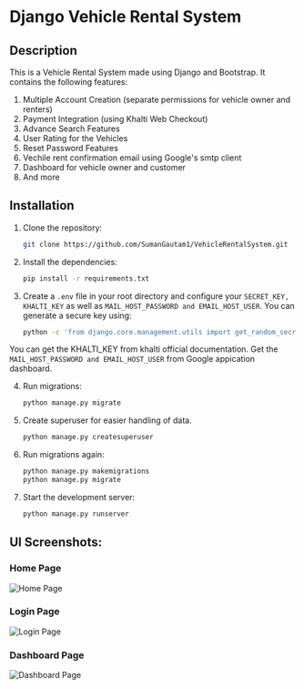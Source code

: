 # Django Vehicle Rental System

## Description
This is a Vehicle Rental System made using Django and Bootstrap. It contains the following features:
<br>
1. Multiple Account Creation (separate permissions for vehicle owner and renters)
2. Payment Integration (using Khalti Web Checkout)
3. Advance Search Features
4. User Rating for the Vehicles
5. Reset Password Features
6. Vechile rent confirmation email using Google's smtp client
7. Dashboard for vehicle owner and customer
8. And more

## Installation
1. Clone the repository:
   ```bash
   git clone https://github.com/SumanGautam1/VehicleRentalSystem.git

2. Install the dependencies:
    ```bash
    pip install -r requirements.txt

3. Create a ```.env``` file in your root directory and configure your ```SECRET_KEY, KHALTI_KEY``` as well as ```MAIL_HOST_PASSWORD and EMAIL_HOST_USER```.
    You can generate a secure key using:
    ```bash
    python -c 'from django.core.management.utils import get_random_secret_key; print(get_random_secret_key())'

You can get the KHALTI_KEY from khalti official documentation.
Get the ```MAIL_HOST_PASSWORD and EMAIL_HOST_USER``` from Google appication dashboard.

4. Run migrations:
    ```bash
    python manage.py migrate

5. Create superuser for easier handling of data.
    ```bash
    python manage.py createsuperuser

6. Run migrations again:
    ```bash
    python manage.py makemigrations
    python manage.py migrate

5. Start the development server:
    ```bash
    python manage.py runserver

## UI Screenshots:
### Home Page
![Home Page](assets/homepage.png)

### Login Page
![Login Page](assets/loginpage.png)

### Dashboard Page
![Dashboard Page](assets/dashboard.png)